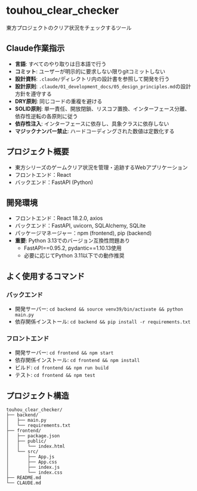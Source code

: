 # touhou_clear_checker

東方プロジェクトのクリア状況をチェックするツール

## Claude作業指示
- **言語**: すべてのやり取りは日本語で行う
- **コミット**: ユーザーが明示的に要求しない限りgitコミットしない
- **設計資料**: `.claude/`ディレクトリ内の設計書を参照して開発を行う
- **設計原則**: `.claude/01_development_docs/05_design_principles.md`の設計方針を遵守する
- **DRY原則**: 同じコードの重複を避ける
- **SOLID原則**: 単一責任、開放閉鎖、リスコフ置換、インターフェース分離、依存性逆転の各原則に従う
- **依存性注入**: インターフェースに依存し、具象クラスに依存しない
- **マジックナンバー禁止**: ハードコーディングされた数値は定数化する

## プロジェクト概要
- 東方シリーズのゲームクリア状況を管理・追跡するWebアプリケーション
- フロントエンド：React
- バックエンド：FastAPI (Python)

## 開発環境
- フロントエンド：React 18.2.0, axios
- バックエンド：FastAPI, uvicorn, SQLAlchemy, SQLite
- パッケージマネージャー：npm (frontend), pip (backend)
- **重要**: Python 3.13でのバージョン互換性問題あり
  - FastAPI==0.95.2, pydantic==1.10.13使用
  - 必要に応じてPython 3.11以下での動作推奨

## よく使用するコマンド

### バックエンド
- 開発サーバー: `cd backend && source venv39/bin/activate && python main.py`
- 依存関係インストール: `cd backend && pip install -r requirements.txt`

### フロントエンド  
- 開発サーバー: `cd frontend && npm start`
- 依存関係インストール: `cd frontend && npm install`
- ビルド: `cd frontend && npm run build`
- テスト: `cd frontend && npm test`

## プロジェクト構造
```
touhou_clear_checker/
├── backend/
│   ├── main.py
│   └── requirements.txt
├── frontend/
│   ├── package.json
│   ├── public/
│   │   └── index.html
│   └── src/
│       ├── App.js
│       ├── App.css
│       ├── index.js
│       └── index.css
├── README.md
└── CLAUDE.md
```